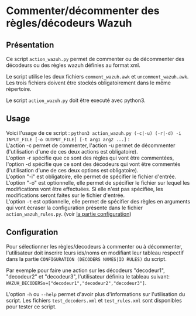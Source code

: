 # Commenter/décommenter des règles/décodeurs Wazuh

## Présentation 

Ce script `action_wazuh.py` permet de commenter ou de décommenter des décodeurs ou des règles wazuh définies au format xml.

Le script utilise les deux fichiers `comment_wazuh.awk` et `uncomment_wazuh.awk`.
Les trois fichiers doivent être stockés obligatoirement dans le même répertoire.

Le script `action_wazuh.py` doit être executé avec python3.

## Usage

Voici l'usage de ce script : `python3 action_wazuh.py (-c|-u) (-r|-d) -i INPUT_FILE [-o OUTPUT_FILE] [-t arg1 arg2 ...]` : <br>
L'action -c permet de commenter, l'action -u permet de décommenter (l'utilisation d'une de ces deux actions est obligatoire).<br>
L'option -r spécifie que ce sont des règles qui vont être commentées, l'option -d spécifie que ce sont des décodeurs qui vont être commentés (l'utilisation d'une de ces deux options est obligatoire).<br>
L'option "-i" est obligatoire, elle permet de spécifier le fichier d'entrée.<br>
L'option "-o" est optionnelle, elle permet de spécifier le fichier sur lequel les modifications vont être effectuées. Si elle n'est pas spécifiée, les modifications seront faites sur le fichier d'entrée.<br>
L'option `-t` est optionnelle, elle permet de spécifier des règles en arguments qui vont écraser la configuration présente dans le fichier `action_wazuh_rules.py`. (voir [la partie configuration](#Configuration))<br>

## Configuration 

Pour sélectionner les règles/decodeurs à commenter ou à décommenter, l'utilisateur doit inscrire leurs ids/noms en modifiant leur tableau respectif dans la partie `CONFIGURATION (DECODERS NAMES|ID RULES)` du script.<br>

Par exemple pour faire une action sur les décodeurs "decodeur1", "decodeur2" et "decodeur3", l'utilisateur définira le tableau suivant:
`WAZUH_DECODERSs=["decodeur1","decodeur2","decodeur3"]`.

L'option `-h` ou `--help` permet d'avoir plus d'informations sur l'utilisation du script. 
Les fichiers `test_decoders.xml` et `test_rules.xml` sont disponibles pour tester ce script.
